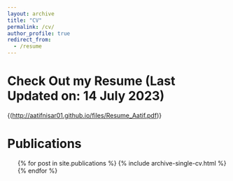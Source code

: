 ```yaml
---
layout: archive
title: "CV"
permalink: /cv/
author_profile: true
redirect_from:
  - /resume
---
```


Check Out my Resume (Last Updated on: 14 July 2023)
======
{(http://aatifnisar01.github.io/files/Resume_Aatif.pdf)}

Publications
======
  <ul>{% for post in site.publications %}
    {% include archive-single-cv.html %}
  {% endfor %}</ul>
  

